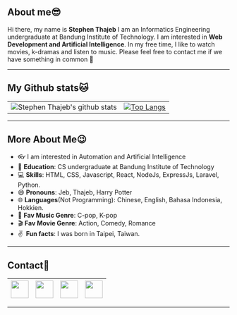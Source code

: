 ## About me😎

Hi there, my name is **Stephen Thajeb** I am an Informatics Engineering undergraduate at Bandung Institute of Technology.
I am interested in **Web Development and Artificial Intelligence**. In my free time, I like to watch movies, k-dramas and listen to music. Please feel free to contact me if we have something in common 👋

---

## My Github stats🐱

|                                                                                                                                                         |                                                                                                                                                                                                                  |
| :-----------------------------------------------------------------------------------------------------------------------------------------------------: | :--------------------------------------------------------------------------------------------------------------------------------------------------------------------------------------------------------------: |
| ![Stephen Thajeb's github stats](https://github-readme-stats.vercel.app/api?username=stephenthajeb&show_icons=true&theme=tokyonight&count_private=true) | [![Top Langs](https://github-readme-stats.vercel.app/api/top-langs/?username=stephenthajeb&text_color=daf7dc&bg_color=151515&langs_count=8&hide=c,prolog)](https://github.com/stephenthajeb/github-readme-stats) |

---

## More About Me😉

- 👓 I am interested in Automation and Artificial Intelligence
- 🏫 **Education**: CS undergraduate at Bandung Institute of Technology
- 💻 **Skills**: HTML, CSS, Javascript, React, NodeJs, ExpressJs, Laravel, Python.
- 😄 **Pronouns**: Jeb, Thajeb, Harry Potter
- 🌐 **Languages**(Not Programming): Chinese, English, Bahasa Indonesia, Hokkien.
- 🎵 **Fav Music Genre**: C-pop, K-pop
- 🎬 **Fav Movie Genre**: Action, Comedy, Romance
- ✌ **&nbsp;Fun facts**: I was born in Taipei, Taiwan.

---

## Contact🤝

| <a href="https://www.linkedin.com/in/stephenthajeb/"><img src="https://cdn2.iconfinder.com/data/icons/social-media-2285/512/1_Linkedin_unofficial_colored_svg-128.png" width="40"></a> | <a href="https://www.youtube.com/channel/UCEkOFFN0_7hlEbvn638540Q"><img src="https://cdn2.iconfinder.com/data/icons/social-media-2285/512/1_Youtube_colored_svg-128.png" width="40"></a> | <a href="mailto:Sthajeb1@gmail.com"><img src="https://image.flaticon.com/icons/svg/281/281769.svg" width="40"></a> | <a href="https://www.instagram.com/stephenthajeb"><img src="https://cdn2.iconfinder.com/data/icons/social-media-2285/512/1_Instagram_colored_svg_1-128.png" width="40"></a> |
| -------------------------------------------------------------------------------------------------------------------------------------------------------------------------------------- | ---------------------------------------------------------------------------------------------------------------------------------------------------------------------------------------- | ------------------------------------------------------------------------------------------------------------------ | --------------------------------------------------------------------------------------------------------------------------------------------------------------------------- |


---
